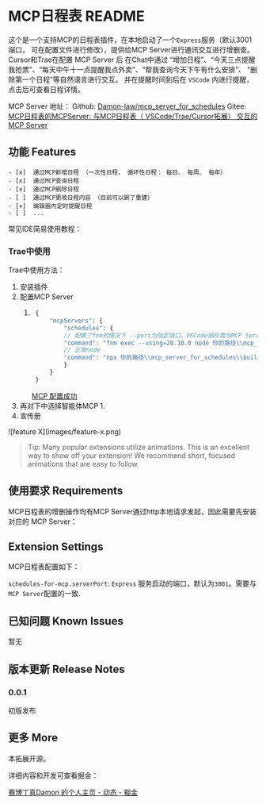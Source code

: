 <!--
 * @Author: Damon Liu
 * @Date: 2025-05-06 11:10:50
 * @LastEditors: Damon Liu
 * @LastEditTime: 2025-06-06 15:24:03
 * @Description: 
-->
# MCP日程表 README

这个是一个支持MCP的日程表插件，在本地启动了一个`Express`服务（默认3001端口， 可在配置文件进行修改），提供给MCP Server进行通讯交互进行增删查。
Cursor和Trae在配置 MCP Server 后 在Chat中通过 “增加日程”、“今天三点提醒我抢票”、“每天中午十一点提醒我点外卖”、“帮我查询今天下午有什么安排”、 “删除第一个日程”等自然语言进行交互。 并在提醒时间到后在 `VSCode` 内进行提醒，点击后可查看日程详情。

MCP Server 地址：
    Github: [Damon-law/mcp_server_for_schedules](https://github.com/Damon-law/mcp_server_for_schedules)
    Gitee: [MCP日程表的MCPServer: 与MCP日程表（ VSCode/Trae/Cursor拓展） 交互的 MCP Server](https://gitee.com/damon592/mcp_server_for_schedules)
## 功能 Features
    
    - [x]  通过MCP新增日程 （一次性日程， 循环性日程： 每日、 每周、 每年）
    - [x]  通过MCP查询日程 
    - [x]  通过MCP删除日程
    - [ ]  通过MCP更改日程内容 （目前可以删了重建）
    - [×]  编辑器内定时提醒日程
    - [ ]  ...  


常见IDE简易使用教程：



### Trae中使用

Trae中使用方法：
1. 安装插件
2. 配置MCP Server
   1.  ```js
        {
            "mcpServers": {
                "schedules": {
                // 配置了fnm的情况下 --port为指定端口，VSCode插件需与MCP Server 请求端口一致， 默认3001
                "command": "fnm exec --using=20.10.0 node 你的路径\\mcp_server_for_schedules\\build\\index.js --port 3001"
                // 正常node
                "command": "npx 你的路径\\mcp_server_for_schedules\\build\\index.js --port 3001"
                }
            }
        }
        ```
        [MCP 配置成功](images/trae_mcp_setting.png)
3. 再对下中选择智能体MCP
   1.  
5. 宣传册


\!\[feature X\]\(images/feature-x.png\)

> Tip: Many popular extensions utilize animations. This is an excellent way to show off your extension! We recommend short, focused animations that are easy to follow.

## 使用要求 Requirements

MCP日程表的增删操作均有MCP Server通过http本地请求发起，因此需要先安装对应的 MCP Server：



## Extension Settings

MCP日程表配置如下：

`schedules-for-mcp.serverPort`: `Express` 服务启动的端口，默认为`3001`。需要与`MCP Server`配置的一致.

## 已知问题 Known Issues

暂无

## 版本更新 Release Notes


### 0.0.1

初版发布

## 更多 More

本拓展开源。

详细内容和开发可查看掘金：

[赛博丁真Damon 的个人主页 - 动态 - 掘金](https://juejin.cn/user/4332493267283560)